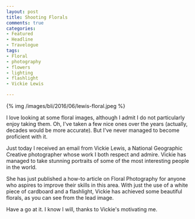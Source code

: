 ```yaml
---
layout: post
title: Shooting Florals
comments: true
categories:
- Featured
- Headline
- Travelogue
tags:
- Floral
- photography
- flowers
- lighting
- flashlight
- Vickie Lewis

---
```


{% img /images/bli/2016/06/lewis-floral.jpeg %}

I love looking at some floral images, although I admit I do not particularly enjoy taking them. Oh, I've taken a few nice ones over the years (actually, decades would be more accurate). But I've never managed to become proficient with it. 

<!--more-->

Just today I received an email from Vickie Lewis, a National Geographic Creative photographer whose work I both respect and admire. Vickie has managed to take stunning portraits of some of the most interesting people in the world. 

She has just published a how-to article on Floral Photography for anyone who aspires to improve their skills in this area. With just the use of a white piece of cardboard and a flashlight, Vickie has achieved some beautiful florals, as you can see from the lead image. 

Have a go at it. I know I will, thanks to Vickie's motivating me. 
